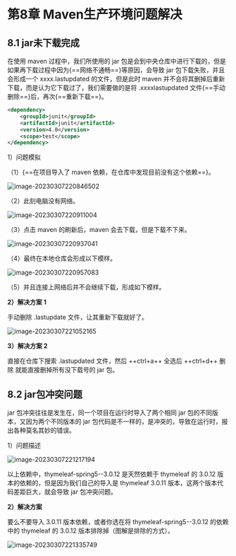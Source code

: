 # 第8章 Maven生产环境问题解决

## 8.1 jar未下载完成

在使用 maven 过程中，我们所使用的 jar 包是会到中央仓库中进行下载的，但是如果再下载过程中因为{==网络不通畅==}等原因，会导致 jar 包下载失败，并且会形成一个 xxxx.lastupdated 的文件，但是此时 maven 并不会将其删掉后重新下载，而是认为它下载过了，我们需要做的是将 .xxxxlastupdated 文件{==手动删除==}后，再次{==重新下载==}。

```xml title="pom.xml"
<dependency>
	<groupId>junit</groupId>
	<artifactId>junit</artifactId>
	<version>4.0</version>
	<scope>test</scope>
</dependency>
```

1）问题模拟

（1）{==在项目导入了 maven 依赖，在仓库中发现目前没有这个依赖==}。

![image-20230307220846502](https://cos.gump.cloud/uPic/image-20230307220846502.png)

（2）此刻电脑没有网络。

![image-20230307220911004](https://cos.gump.cloud/uPic/image-20230307220911004.png)

（3）点击 maven 的刷新后，maven 会去下载，但是下载不下来。

![image-20230307220937041](https://cos.gump.cloud/uPic/image-20230307220937041.png)

（4）最终在本地仓库会形成以下模样。

![image-20230307220957083](https://cos.gump.cloud/uPic/image-20230307220957083.png)

（5）并且连接上网络后并不会继续下载，形成如下模样。

**2）解决方案 1**

手动删除 .lastupdate 文件，让其重新下载就好了。

![image-20230307221052165](https://cos.gump.cloud/uPic/image-20230307221052165.png)

**3）解决方案 2**

直接在仓库下搜索 .lastupdated 文件，然后 ++ctrl+a++ 全选后 ++ctrl+d++ 删除 就能直接删掉所有没下载号的 jar 包。

## 8.2 jar包冲突问题

jar 包冲突往往是发生在，同一个项目在运行时导入了两个相同 jar 包的不同版本，又因为两个不同版本的 jar 包代码是不一样的，是冲突的，导致在运行时，报出各种莫名其妙的错误。

1）问题描述

![image-20230307221217194](https://cos.gump.cloud/uPic/image-20230307221217194.png)

以上依赖中，thymeleaf-spring5--3.0.12 是天然依赖于 thymeleaf 的 3.0.12 版本的依赖的，但是因为我们自己的导入是 thymeleaf 3.0.11 版本，这两个版本代码差距巨大，就会导致 jar 包冲突问题。

**2）解决方案**

要么不要导入 3.0.11 版本依赖，或者你选在将 thymeleaf-spring5--3.0.12 的依赖中的 thymeleaf 的 3.0.12 版本排除掉（图解是排除的方式）。

![image-20230307221335749](https://cos.gump.cloud/uPic/image-20230307221335749.png)
